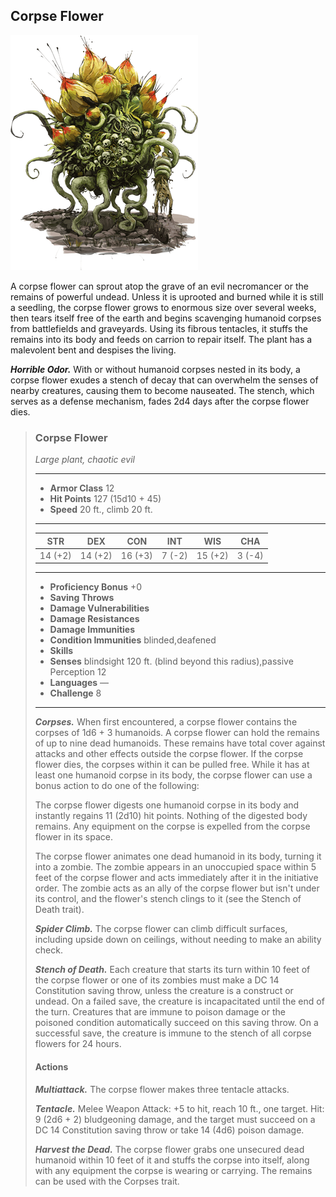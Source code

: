## Corpse Flower
![Corpse Flower](CorpseFlower.png)

A corpse flower can sprout atop the grave of an evil necromancer or the remains of powerful undead. Unless it is uprooted and burned while it is still a seedling, the corpse flower grows to enormous size over several weeks, then tears itself free of the earth and begins scavenging humanoid corpses from battlefields and graveyards. Using its fibrous tentacles, it stuffs the remains into its body and feeds on carrion to repair itself. The plant has a malevolent bent and despises the living.

***Horrible Odor.*** With or without humanoid corpses nested in its body, a corpse flower exudes a stench of decay that can overwhelm the senses of nearby creatures, causing them to become nauseated. The stench, which serves as a defense mechanism, fades 2d4 days after the corpse flower dies.

>### Corpse Flower
>*Large plant, chaotic evil*
>___
>- **Armor Class** 12
>- **Hit Points** 127 (15d10 + 45)
>- **Speed** 20 ft., climb 20 ft.
>___
>|**STR**|**DEX**|**CON**|**INT**|**WIS**|**CHA**|
>|:---:|:---:|:---:|:---:|:---:|:---:|
>|14 (+2)|14 (+2)|16 (+3)|7 (-2)|15 (+2)|3 (-4)|
>
>___
>- **Proficiency Bonus** +0
>- **Saving Throws** 
>- **Damage Vulnerabilities** 
>- **Damage Resistances** 
>- **Damage Immunities** 
>- **Condition Immunities** blinded,deafened
>- **Skills** 
>- **Senses** blindsight 120 ft. (blind beyond this radius),passive Perception 12
>- **Languages** —
>- **Challenge** 8
>___
>***Corpses.*** When first encountered, a corpse flower contains the corpses of 1d6 + 3 humanoids. A corpse flower can hold the remains of up to nine dead humanoids. These remains have total cover against attacks and other effects outside the corpse flower. If the corpse flower dies, the corpses within it can be pulled free. While it has at least one humanoid corpse in its body, the corpse flower can use a bonus action to do one of the following:
>
>The corpse flower digests one humanoid corpse in its body and instantly regains 11 (2d10) hit points. Nothing of the digested body remains. Any equipment on the corpse is expelled from the corpse flower in its space.
>
>The corpse flower animates one dead humanoid in its body, turning it into a zombie. The zombie appears in an unoccupied space within 5 feet of the corpse flower and acts immediately after it in the initiative order. The zombie acts as an ally of the corpse flower but isn't under its control, and the flower's stench clings to it (see the Stench of Death trait).
>
>***Spider Climb.*** The corpse flower can climb difficult surfaces, including upside down on ceilings, without needing to make an ability check.
>
>***Stench of Death.*** Each creature that starts its turn within 10 feet of the corpse flower or one of its zombies must make a DC 14 Constitution saving throw, unless the creature is a construct or undead. On a failed save, the creature is incapacitated until the end of the turn. Creatures that are immune to poison damage or the poisoned condition automatically succeed on this saving throw. On a successful save, the creature is immune to the stench of all corpse flowers for 24 hours.
>
>#### Actions
>***Multiattack.***  The corpse flower makes three tentacle attacks.
>
>***Tentacle.*** Melee Weapon Attack: +5 to hit, reach 10 ft., one target. Hit: 9 (2d6 + 2) bludgeoning damage, and the target must succeed on a DC 14 Constitution saving throw or take 14 (4d6) poison damage.
>
>***Harvest the Dead.*** The corpse flower grabs one unsecured dead humanoid within 10 feet of it and stuffs the corpse into itself, along with any equipment the corpse is wearing or carrying. The remains can be used with the Corpses trait.
>
